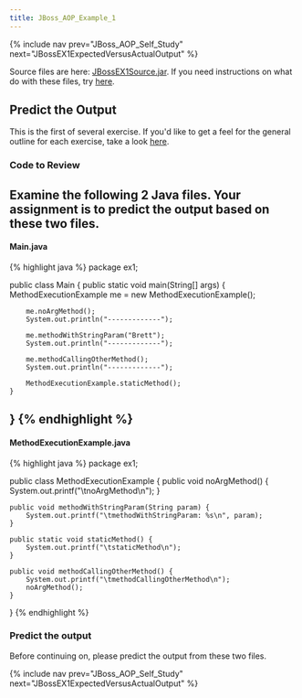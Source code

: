 ```yaml
---
title: JBoss_AOP_Example_1
---
```

{% include nav prev="JBoss_AOP_Self_Study" next="JBossEX1ExpectedVersusActualOutput" %}

Source files are here: [JBossEX1Source.jar](../files/JBossEX1Source.jar). If you need instructions on what do with these files, try [here](ExtractingSourceFilesIntoProject).

## Predict the Output
This is the first of several exercise. If you'd like to get a feel for the general outline for each exercise, take a look [here](JBossAOPGeneralExerciseOutline).

### Code to Review
Examine the following 2 Java files. Your assignment is to predict the output based on these two files.
----
#### Main.java
{% highlight java %}
package ex1;

public class Main {
	public static void main(String[] args) {
		MethodExecutionExample me = new MethodExecutionExample();

		me.noArgMethod();
		System.out.println("-------------");

		me.methodWithStringParam("Brett");
		System.out.println("-------------");

		me.methodCallingOtherMethod();
		System.out.println("-------------");

		MethodExecutionExample.staticMethod();
	}
}
{% endhighlight %}
----
#### MethodExecutionExample.java
{% highlight java %}
package ex1;


public class MethodExecutionExample {
	public void noArgMethod() {
		System.out.printf("\tnoArgMethod\n");
	}

	public void methodWithStringParam(String param) {
		System.out.printf("\tmethodWithStringParam: %s\n", param);
	}

	public static void staticMethod() {
		System.out.printf("\tstaticMethod\n");
	}

	public void methodCallingOtherMethod() {
		System.out.printf("\tmethodCallingOtherMethod\n");
		noArgMethod();
	}
}
{% endhighlight %}

### Predict the output
Before continuing on, please predict the output from these two files.

{% include nav prev="JBoss_AOP_Self_Study" next="JBossEX1ExpectedVersusActualOutput" %}
